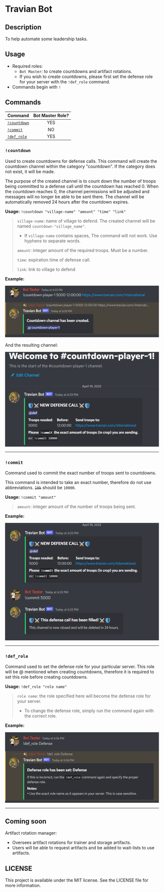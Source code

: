 # Travian Bot

## Description

To help automate some leadership tasks.

## Usage

* Required roles:
  * `Bot Master`: to create countdowns and artifact rotations.
  * If you wish to create countdowns, please first set the defense role for your server with the `!def_role` command.
* Commands begin with `!`

## Commands

|Command|Bot Master Role?|
|--------|:--------------:|
|[`!countdown`](https://github.com/kyle-gross/discord-bot#countdown)|YES|
|[`!commit`](https://github.com/kyle-gross/discord-bot#commit)|NO|
|[`!def_role`](https://github.com/kyle-gross/discord-bot#def_role)|YES|

### `!countdown`

Used to create countdowns for defense calls. This command will create the countdown channel within the category "countdown". If the category does not exist, it will be made.

The purpose of the created channel is to count down the number of troops being committed to a defense call until the countdown has reached 0. When the countdown reaches 0, the channel permissions will be adjusted and messages will no longer be able to be sent there. The channel will be automatically removed 24 hours after the countdown expires.

**Usage:** `!countdown "village-name" "amount" "time" "link"`

> `village-name`: name of village to defend. The created channel will be named `countdown-"village_name"`.
>
>* If `village-name` contains spaces, The command will not work. Use hyphens to separate words.
>
> `amount`: integer amount of the required troops. Must be a number.
>
> `time`: expiration time of defense call.
>
> `link`: link to village to defend

**Example:**

![Countdown_1](./images/countdown_1.png)

And the resulting channel:

![Countdown_2](./images/countdown_2.png)

---

### `!commit`

Command used to commit the exact number of troops sent to countdowns.

This command is intended to take an exact number, therefore do not use abbreviations. ~~`10k`~~ should be `10000`.

**Usage:** `!commit "amount"`

> `amount`: integer amount of the number of troops being sent.

**Example:**

![Commit_1](./images/commit_1.png)

---

### `!def_role`

Command used to set the defense role for your particular server. This role will be @ mentioned when creating countdowns, therefore it is required to set this role before creating countdowns.

**Usage:** `!def_role "role name"`

> `role name`: the role specified here will become the defense role for your server.
>
> * To change the defense role, simply run the command again with the correct role.

**Example:**

![Def_role_1](./images/def_role_1.png)

---

## Coming soon

Artifact rotation manager:

* Oversees artifact rotations for trainer and storage artifacts.
* Users will be able to request artifacts and be added to wait-lists to use artifacts.

## LICENSE

This project is available under the MIT license. See the LICENSE file for more information.
